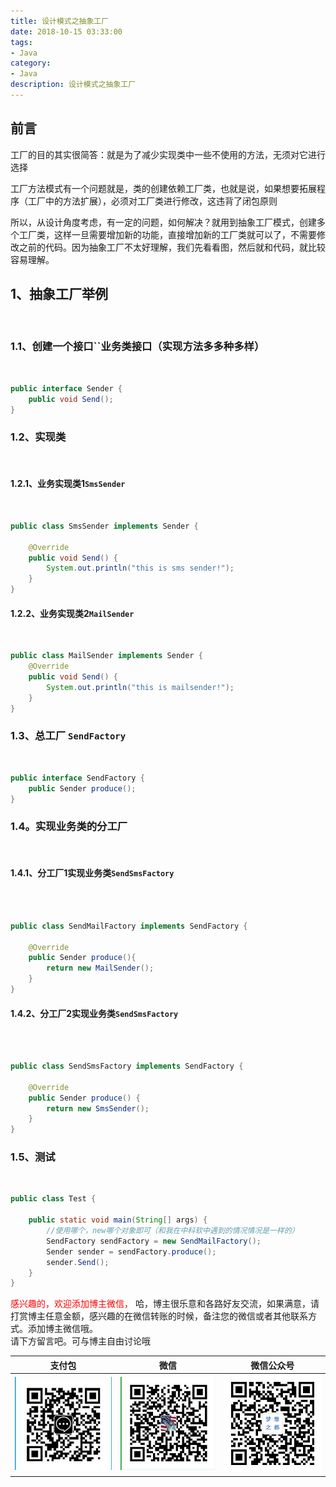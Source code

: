 ```yaml
---
title: 设计模式之抽象工厂
date: 2018-10-15 03:33:00
tags: 
- Java
category: 
- Java
description: 设计模式之抽象工厂
---
```

<!-- image url 
https://raw.githubusercontent.com/HealerJean123/HealerJean123.github.io/master/blogImages
　　首行缩进
<font color="red">  </font>

<font size="4">   </font>
-->

## 前言

工厂的目的其实很简答：就是为了减少实现类中一些不使用的方法，无须对它进行选择

工厂方法模式有一个问题就是，类的创建依赖工厂类，也就是说，如果想要拓展程序（工厂中的方法扩展），必须对工厂类进行修改，这违背了闭包原则 <br/>

所以，从设计角度考虑，有一定的问题，如何解决？就用到抽象工厂模式，创建多个工厂类，这样一旦需要增加新的功能，直接增加新的工厂类就可以了，不需要修改之前的代码。因为抽象工厂不太好理解，我们先看看图，然后就和代码，就比较容易理解。


## 1、抽象工厂举例
<br/>

### 1.1、创建一个接口``业务类接口（实现方法多多种多样）

<br/>



```java
public interface Sender {  
    public void Send();  
}  

```

### 1.2、实现类

<br/>

#### 1.2.1、业务实现类1`SmsSender`

<br/>


```java
public class SmsSender implements Sender {  
	  
    @Override  
    public void Send() {  
        System.out.println("this is sms sender!");  
    }  
}

```

#### 1.2.2、业务实现类2`MailSender`

<br/>


```java
public class MailSender implements Sender {  
    @Override  
    public void Send() {  
        System.out.println("this is mailsender!");  
    }  
} 

```

### 1.3、总工厂 `SendFactory`

<br/>


```java
public interface SendFactory {
    public Sender produce();
}  


```


### 1.4。实现业务类的分工厂

<br/>

#### 1.4.1、分工厂1实现业务类`SendSmsFactory`

 <br/>

```java

public class SendMailFactory implements SendFactory {
    
    @Override  
    public Sender produce(){  
        return new MailSender();  
    }  
}

```

#### 1.4.2、分工厂2实现业务类`SendSmsFactory`

 <br/>

```java

public class SendSmsFactory implements SendFactory {

    @Override
    public Sender produce() {  
        return new SmsSender();  
    }
}  

```


### 1.5、测试

 <br/>
 
```java
public class Test {  
	  
    public static void main(String[] args) {  
    	//使用哪个，new哪个对象即可（和我在中科软中遇到的情况情况是一样的）
        SendFactory sendFactory = new SendMailFactory();
        Sender sender = sendFactory.produce();
        sender.Send();  
    }  
} 

```






<font color="red"> 感兴趣的，欢迎添加博主微信， </font>哈，博主很乐意和各路好友交流，如果满意，请打赏博主任意金额，感兴趣的在微信转账的时候，备注您的微信或者其他联系方式。添加博主微信哦。
<br/>
请下方留言吧。可与博主自由讨论哦

|支付包 | 微信|微信公众号|
|:-------:|:-------:|:------:|
|![支付宝](https://raw.githubusercontent.com/HealerJean/HealerJean.github.io/master/assets/img/tctip/alpay.jpg) | ![微信](https://raw.githubusercontent.com/HealerJean/HealerJean.github.io/master/assets/img/tctip/weixin.jpg)|![微信公众号](https://raw.githubusercontent.com/HealerJean/HealerJean.github.io/master/assets/img/my/qrcode_for_gh_a23c07a2da9e_258.jpg)|




<!-- Gitalk 评论 start  -->

<link rel="stylesheet" href="https://unpkg.com/gitalk/dist/gitalk.css">
<script src="https://unpkg.com/gitalk@latest/dist/gitalk.min.js"></script> 
<div id="gitalk-container"></div>    
 <script type="text/javascript">
    var gitalk = new Gitalk({
		clientID: `1d164cd85549874d0e3a`,
		clientSecret: `527c3d223d1e6608953e835b547061037d140355`,
		repo: `HealerJean.github.io`,
		owner: 'HealerJean',
		admin: ['HealerJean'],
		id: 'c5PQtAl1UHioCheZ',
    });
    gitalk.render('gitalk-container');
</script> 

<!-- Gitalk end -->

